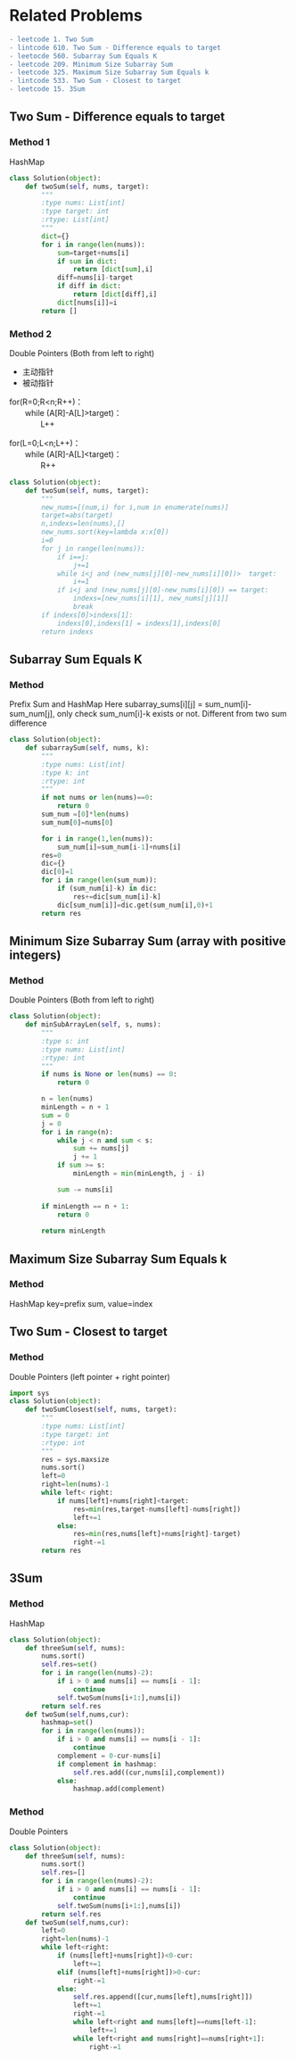 ﻿# Related Problems
```diff
- leetcode 1. Two Sum  
- lintcode 610. Two Sum - Difference equals to target  
- leetocde 560. Subarray Sum Equals K  
- leetcode 209. Minimum Size Subarray Sum  
- leetcode 325. Maximum Size Subarray Sum Equals k
- lintcode 533. Two Sum - Closest to target
- leetcode 15. 3Sum
```
## Two Sum - Difference equals to target

### Method 1
HashMap
```python
class Solution(object):
    def twoSum(self, nums, target):
        """
        :type nums: List[int]
        :type target: int
        :rtype: List[int]
        """
        dict={}
        for i in range(len(nums)):
            sum=target+nums[i]
            if sum in dict:
                return [dict[sum],i]
            diff=nums[i]-target
			if diff in dict:
				return [dict[diff],i]
            dict[nums[i]]=i
		return []
```
### Method 2
Double Pointers (Both from left to right)
- 主动指针 
- 被动指针 

for(R=0;R<n;R++)：  
　　while (A[R]-A[L]>target)：  
　　　　L++  

for(L=0;L<n;L++)：  
　　while (A[R]-A[L]<target)：  
　　　　R++  

```python
class Solution(object):
    def twoSum(self, nums, target):
        """
        new_nums=[(num,i) for i,num in enumerate(nums)]
		target=abs(target)
		n,indexs=len(nums),[]
		new_nums.sort(key=lambda x:x[0])
		i=0
        for j in range(len(nums)):
			if i==j:
				j+=1
			while i<j and (new_nums[j][0]-new_nums[i][0])>  target:
				i+=1
			if i<j and (new_nums[j][0]-new_nums[i][0]) == target:
				indexs=[new_nums[i][1], new_nums[j][1]]
				break
		if indexs[0]>indexs[1]:
			indexs[0],indexs[1] = indexs[1],indexs[0]
		return indexs
```

## Subarray Sum Equals K

### Method
Prefix Sum and HashMap
Here subarray_sums[i][j] = sum_num[i]-sum_num[j], only check sum_num[i]-k exists or not. Different from two sum difference
```python
class Solution(object):
    def subarraySum(self, nums, k):
        """
        :type nums: List[int]
        :type k: int
        :rtype: int
        """
        if not nums or len(nums)==0:
            return 0
        sum_num =[0]*len(nums)
        sum_num[0]=nums[0]

        for i in range(1,len(nums)):
            sum_num[i]=sum_num[i-1]+nums[i]
        res=0
        dic={}
        dic[0]=1
        for i in range(len(sum_num)):
            if (sum_num[i]-k) in dic:
                res+=dic[sum_num[i]-k]
            dic[sum_num[i]]=dic.get(sum_num[i],0)+1
        return res
```


## Minimum Size Subarray Sum (array with positive integers)

### Method
Double Pointers (Both from left to right)
```python
class Solution(object):
    def minSubArrayLen(self, s, nums):
        """
        :type s: int
        :type nums: List[int]
        :rtype: int
        """
        if nums is None or len(nums) == 0:
            return 0

        n = len(nums)
        minLength = n + 1
        sum = 0
        j = 0
        for i in range(n):
            while j < n and sum < s:
                sum += nums[j]
                j += 1
            if sum >= s:
                minLength = min(minLength, j - i)

            sum -= nums[i]
            
        if minLength == n + 1:
            return 0
            
        return minLength
```
## Maximum Size Subarray Sum Equals k

### Method
HashMap key=prefix sum, value=index

## Two Sum - Closest to target

### Method
Double Pointers (left pointer + right pointer)
```python
import sys
class Solution(object):
    def twoSumClosest(self, nums, target):
        """
        :type nums: List[int]
        :type target: int
        :rtype: int
        """
        res = sys.maxsize
        nums.sort()
        left=0
        right=len(nums)-1
        while left< right:
            if nums[left]+nums[right]<target:
                res=min(res,target-nums[left]-nums[right])
                left+=1
            else:
                res=min(res,nums[left]+nums[right]-target)
                right-=1
        return res
```

## 3Sum

### Method
HashMap
```python
class Solution(object):
    def threeSum(self, nums):
        nums.sort()
        self.res=set()
        for i in range(len(nums)-2):
            if i > 0 and nums[i] == nums[i - 1]:
                continue
            self.twoSum(nums[i+1:],nums[i])
        return self.res
    def twoSum(self,nums,cur):
        hashmap=set()
        for i in range(len(nums)):
            if i > 0 and nums[i] == nums[i - 1]:
                continue
            complement = 0-cur-nums[i]
            if complement in hashmap:
                self.res.add((cur,nums[i],complement))
            else:
                hashmap.add(complement)

```

### Method
Double Pointers
```python
class Solution(object):
    def threeSum(self, nums):
        nums.sort()
        self.res=[]
        for i in range(len(nums)-2):
            if i > 0 and nums[i] == nums[i - 1]:
                continue
            self.twoSum(nums[i+1:],nums[i])
        return self.res
    def twoSum(self,nums,cur):
        left=0
        right=len(nums)-1
        while left<right:
            if (nums[left]+nums[right])<0-cur:
                left+=1
            elif (nums[left]+nums[right])>0-cur:
                right-=1
            else:
                self.res.append([cur,nums[left],nums[right]])
                left+=1
                right-=1
                while left<right and nums[left]==nums[left-1]:
                    left+=1
                while left<right and nums[right]==nums[right+1]:
                    right-=1